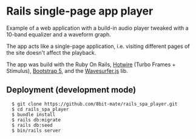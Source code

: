 # Rails single-page app player

Example of a web application with a build-in audio player tweaked with a 10-band equalizer and a waveform graph.

The app acts like a single-page application, i.e. visiting different pages of the site doesn't affect the playback.

The app was build with the Ruby On Rails, [Hotwire](https://hotwired.dev/) (Turbo Frames + Stimulus), [Bootstrap 5](https://getbootstrap.com/), and the [Wavesurfer.js](https://wavesurfer.xyz/) lib.

## Deployment (development mode)
      $ git clone https://github.com/8bit-mate/rails_spa_player.git
      $ cd rails_spa_player
      $ bundle install
      $ rails db:migrate
      $ rails db:seed
      $ bin/rails server